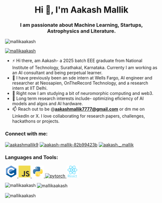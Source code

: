 <h1 align="center">Hi 👋, I'm Aakash Mallik</h1>
<h3 align="center">I am passionate about Machine Learning, Startups, Astrophysics and Literature.</h3>

<p align="left"> <img src="https://komarev.com/ghpvc/?username=mallikaakash&label=Profile%20views&color=0e75b6&style=flat" alt="mallikaakash" /> </p>

<p align="left"> <a href="https://github.com/ryo-ma/github-profile-trophy"><img src="https://github-profile-trophy.vercel.app/?username=mallikaakash" alt="mallikaakash" /></a> </p>

- ⚡ Hi there, am Aakash- a 2025 batch EEE graduate from National Institute of Technology, Surathakal, Karnataka. Currenty I am working as an AI consultant and being perpetual learner.
- 🌱 I have previously been an sde intern at Wells Fargo, AI engineer and researcher at Neosapien, OnTheRecord Technology, and a research intern at IIT Delhi.
- 🤔 Right now I am studying a bit of neuromorphic computing and web3.
- 🔭 Long term research interests include- optimizing eficiency of AI models and algos and AI hardware.
- 📫 Reach out to be @**aakashmallik7777@gmail.com** or dm me on LinkedIn or X. I love collaborating for research papers, challenges, hackathons or projects.

<h3 align="left">Connect with me:</h3>
<p align="left">
<a href="[https://twitter.com/malliktwts](https://x.com/malliktwts)" target="blank"><img align="center" src="https://raw.githubusercontent.com/rahuldkjain/github-profile-readme-generator/master/src/images/icons/Social/twitter.svg" alt="aakashmallik9" height="30" width="40" /></a>
<a href="https://linkedin.com/in/aakash-mallik-82b99423b" target="blank"><img align="center" src="https://raw.githubusercontent.com/rahuldkjain/github-profile-readme-generator/master/src/images/icons/Social/linked-in-alt.svg" alt="aakash-mallik-82b99423b" height="30" width="40" /></a>
<a href="https://instagram.com/aakash._.mallik" target="blank"><img align="center" src="https://raw.githubusercontent.com/rahuldkjain/github-profile-readme-generator/master/src/images/icons/Social/instagram.svg" alt="aakash._.mallik" height="30" width="40" /></a>
</p>

<h3 align="left">Languages and Tools:</h3>
<p align="left"> 
  <a href="https://www.cprogramming.com/" target="_blank" rel="noreferrer"> <img src="https://raw.githubusercontent.com/devicons/devicon/master/icons/c/c-original.svg" alt="c" width="40" height="40"/> </a> 
  <a href="https://developer.mozilla.org/en-US/docs/Web/JavaScript" target="_blank" rel="noreferrer"> <img src="https://raw.githubusercontent.com/devicons/devicon/master/icons/javascript/javascript-original.svg" alt="javascript" width="40" height="40"/> </a>
<a href="https://www.python.org" target="_blank" rel="noreferrer"> <img src="https://raw.githubusercontent.com/devicons/devicon/master/icons/python/python-original.svg" alt="python" width="40" height="40"/> </a>
  <a href="https://pytorch.org/" target="_blank" rel="noreferrer"> <img src="https://www.vectorlogo.zone/logos/pytorch/pytorch-icon.svg" alt="pytorch" width="40" height="40"/> </a> 
  <a href="https://reactjs.org/" target="_blank" rel="noreferrer"> <img src="https://raw.githubusercontent.com/devicons/devicon/master/icons/react/react-original-wordmark.svg" alt="react" width="40" height="40"/> </a> 
</p>

<p><img align="left" src="https://github-readme-stats.vercel.app/api/top-langs?username=mallikaakash&show_icons=true&locale=en&layout=compact" alt="mallikaakash" /></p>

<p>&nbsp;<img align="center" src="https://github-readme-stats.vercel.app/api?username=mallikaakash&show_icons=true&locale=en" alt="mallikaakash" /></p>

<p><img align="center" src="https://github-readme-streak-stats.herokuapp.com/?user=mallikaakash&" alt="mallikaakash" /></p>

<!--
**mallikaakash/mallikaakash** is a ✨ _special_ ✨ repository because its `README.md` (this file) appears on your GitHub profile.

Here are some ideas to get you started:

- 🔭 I’m currently working on ...
- 🌱 I’m currently learning ...
- 👯 I’m looking to collaborate on ...
- 🤔 I’m looking for help with ...
- 💬 Ask me about ...
- 📫 How to reach me: ...
- 😄 Pronouns: ...
- ⚡ Fun fact: ...
-->
